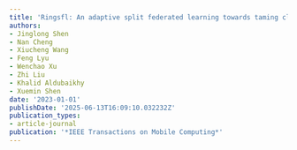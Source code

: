```yaml
---
title: 'Ringsfl: An adaptive split federated learning towards taming client heterogeneity'
authors:
- Jinglong Shen
- Nan Cheng
- Xiucheng Wang
- Feng Lyu
- Wenchao Xu
- Zhi Liu
- Khalid Aldubaikhy
- Xuemin Shen
date: '2023-01-01'
publishDate: '2025-06-13T16:09:10.032232Z'
publication_types:
- article-journal
publication: '*IEEE Transactions on Mobile Computing*'
---
```

